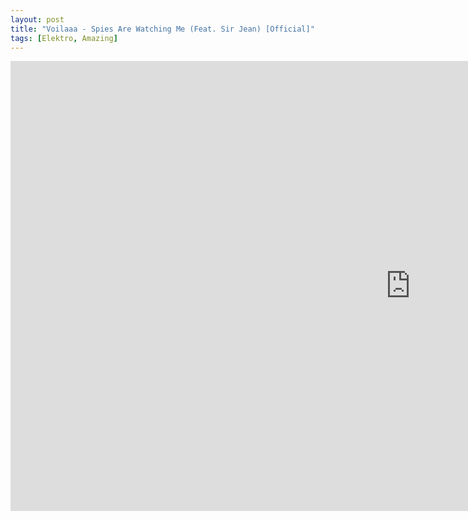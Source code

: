 ```yaml
---
layout: post
title: "Voilaaa - Spies Are Watching Me (Feat. Sir Jean) [Official]"
tags: [Elektro, Amazing]
---
```


<div class="embed-responsive embed-responsive-16by9">
    <iframe width="1280" height="720" src="https://www.youtube.com/watch?v=yfyulOH4ySc" frameborder="0" allow="autoplay; encrypted-media" allowfullscreen></iframe>
</div>
